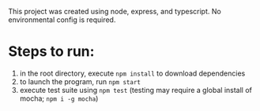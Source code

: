 This project was created using node, express, and typescript. No environmental config is required.

# Steps to run:
1. in the root directory, execute `npm install` to download dependencies
2. to launch the program, run `npm start`
3. execute test suite using `npm test` (testing may require a global install of mocha; `npm i -g mocha`)

